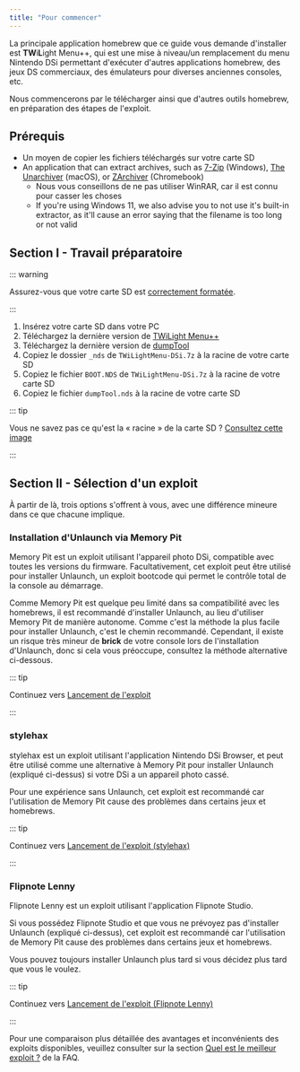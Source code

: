 ```yaml
---
title: "Pour commencer"
---
```


La principale application homebrew que ce guide vous demande d'installer est **TW**i**L**ight Menu++, qui est une mise à niveau/un remplacement du menu Nintendo DSi permettant d'exécuter d'autres applications homebrew, des jeux DS commerciaux, des émulateurs pour diverses anciennes consoles, etc.

Nous commencerons par le télécharger ainsi que d'autres outils homebrew, en préparation des étapes de l'exploit.

## Prérequis

- Un moyen de copier les fichiers téléchargés sur votre carte SD
- An application that can extract archives, such as [7-Zip](https://www.7-zip.org/) (Windows), [The Unarchiver](https://apps.apple.com/us/app/the-unarchiver/id425424353) (macOS), or [ZArchiver](https://play.google.com/store/apps/details?id=ru.zdevs.zarchiver) (Chromebook)
    - Nous vous conseillons de ne pas utiliser WinRAR, car il est connu pour casser les choses
    - If you're using Windows 11, we also advise you to not use it's built-in extractor, as it'll cause an error saying that the filename is too long or not valid

## Section I - Travail préparatoire

::: warning

Assurez-vous que votre carte SD est [correctement formatée](sd-card-setup.html).

:::

1. Insérez votre carte SD dans votre PC
1. Téléchargez la dernière version de [TWiLight Menu++](https://github.com/DS-Homebrew/TWiLightMenu/releases/latest/download/TWiLightMenu-DSi.7z)
1. Téléchargez la dernière version de [dumpTool](https://github.com/zoogie/dumpTool/releases/latest/download/dumpTool.nds)
1. Copiez le dossier `_nds` de `TWiLightMenu-DSi.7z` à la racine de votre carte SD
1. Copiez le fichier `BOOT.NDS` de `TWiLightMenu-DSi.7z` à la racine de votre carte SD
1. Copiez le fichier `dumpTool.nds` à la racine de votre carte SD

::: tip

Vous ne savez pas ce qu'est la « racine » de la carte SD ? [Consultez cette image](https://media.discordapp.net/attachments/489307733074640926/756947922804932739/wherestheroot.png)

:::


## Section II - Sélection d'un exploit

À partir de là, trois options s'offrent à vous, avec une différence mineure dans ce que chacune implique.


### Installation d'Unlaunch via Memory Pit

Memory Pit est un exploit utilisant l'appareil photo DSi, compatible avec toutes les versions du firmware. Facultativement, cet exploit peut être utilisé pour installer Unlaunch, un exploit bootcode qui permet le contrôle total de la console au démarrage.

Comme Memory Pit est quelque peu limité dans sa compatibilité avec les homebrews, il est recommandé d'installer Unlaunch, au lieu d'utiliser Memory Pit de manière autonome. Comme c'est la méthode la plus facile pour installer Unlaunch, c'est le chemin recommandé. Cependant, il existe un risque très mineur de **brick** de votre console lors de l'installation d'Unlaunch, donc si cela vous préoccupe, consultez la méthode alternative ci-dessous.

::: tip

Continuez vers [Lancement de l'exploit](launching-the-exploit.html)

:::


### stylehax

stylehax est un exploit utilisant l'application Nintendo DSi Browser, et peut être utilisé comme une alternative à Memory Pit pour installer Unlaunch (expliqué ci-dessus) si votre DSi a un appareil photo cassé.

Pour une expérience sans Unlaunch, cet exploit est recommandé car l'utilisation de Memory Pit cause des problèmes dans certains jeux et homebrews.

::: tip

Continuez vers [Lancement de l'exploit (stylehax)](launching-the-browser-exploit.html)

:::


### Flipnote Lenny

Flipnote Lenny est un exploit utilisant l'application Flipnote Studio.

Si vous possédez Flipnote Studio et que vous ne prévoyez pas d'installer Unlaunch (expliqué ci-dessus), cet exploit est recommandé car l'utilisation de Memory Pit cause des problèmes dans certains jeux et homebrews.

Vous pouvez toujours installer Unlaunch plus tard si vous décidez plus tard que vous le voulez.

::: tip

Continuez vers [Lancement de l'exploit (Flipnote Lenny)](launching-the-flipnote-exploit.html)

:::

Pour une comparaison plus détaillée des avantages et inconvénients des exploits disponibles, veuillez consulter sur la section [Quel est le meilleur exploit ?](faq.html#which-is-the-best-exploit) de la FAQ.
